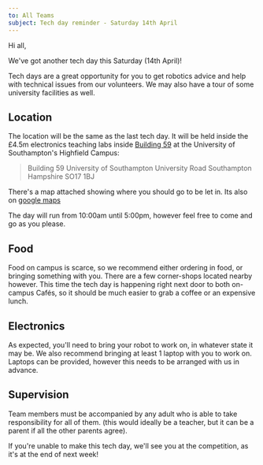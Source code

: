 ```yaml
---
to: All Teams
subject: Tech day reminder - Saturday 14th April
---
```


Hi all,

We've got another tech day this Saturday (14th April)!

Tech days are a great opportunity for you to get robotics advice and help with technical issues from our volunteers. We may also have a tour of some university facilities as well.


## Location
The location will be the same as the last tech day. It will be held inside the £4.5m electronics teaching labs inside [Building 59](http://data.southampton.ac.uk/building/59.html) at the University of Southampton's Highfield Campus:

> Building 59
> University of Southampton
> University Road
> Southampton
> Hampshire
> SO17 1BJ

There's a map attached showing where you should go to be let in. Its also on [google maps][maps-link]

The day will run from 10:00am until 5:00pm, however feel free to come and go as you please.

## Food
Food on campus is scarce, so we recommend either ordering in food, or bringing something with you. There are a few corner-shops located nearby however. This time the tech day is happening right next door to both on-campus Cafés, so it should be much easier to grab a coffee or an expensive lunch.

## Electronics
As expected, you'll need to bring your robot to work on, in whatever state it may be. We also recommend bringing at least 1 laptop with you to work on. Laptops can be provided, however this needs to be arranged with us in advance.

## Supervision
Team members must be accompanied by any adult who is able to take responsibility for all of them. (this would ideally be a teacher, but it can be a parent if all the other parents agree).

If you're unable to make this tech day, we'll see you at the competition, as it's at the end of next week!

[maps-link]: https://goo.gl/maps/s5NLBsiwhd42

